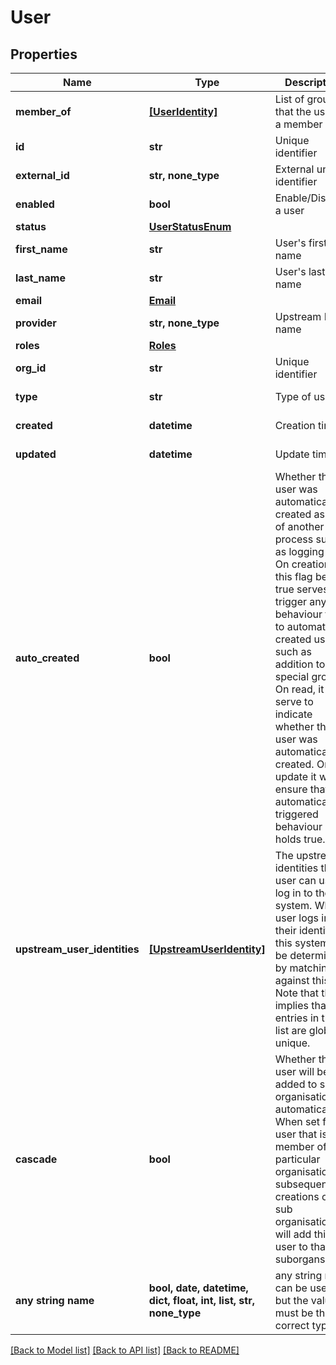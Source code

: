 # User


## Properties
Name | Type | Description | Notes
------------ | ------------- | ------------- | -------------
**member_of** | [**[UserIdentity]**](UserIdentity.md) | List of groups that the user is a member of | [optional] 
**id** | **str** | Unique identifier | [optional] [readonly] 
**external_id** | **str, none_type** | External unique identifier | [optional] 
**enabled** | **bool** | Enable/Disable a user | [optional] 
**status** | [**UserStatusEnum**](UserStatusEnum.md) |  | [optional] 
**first_name** | **str** | User&#39;s first name | [optional] 
**last_name** | **str** | User&#39;s last name | [optional] 
**email** | [**Email**](Email.md) |  | [optional] 
**provider** | **str, none_type** | Upstream IdP name | [optional] 
**roles** | [**Roles**](Roles.md) |  | [optional] 
**org_id** | **str** | Unique identifier | [optional] 
**type** | **str** | Type of user | [optional] [readonly] 
**created** | **datetime** | Creation time | [optional] [readonly] 
**updated** | **datetime** | Update time | [optional] [readonly] 
**auto_created** | **bool** | Whether the user was automatically created as part of another process such as logging in. On creation, this flag being true serves to trigger any behaviour tied to automatically created users, such as addition to special groups. On read, it can serve to indicate whether the user was automatically created. On update it will ensure that the automatically triggered behaviour still holds true.  | [optional]  if omitted the server will use the default value of False
**upstream_user_identities** | [**[UpstreamUserIdentity]**](UpstreamUserIdentity.md) | The upstream identities this user can use to log in to the system. When a user logs in, their identity in this system will be determined by matching against this list. Note that this implies that entries in this list are globally unique.  | [optional] [readonly] 
**cascade** | **bool** | Whether the user will be added to sub organisations automatically. When set for a user that is a member of a particular organisation, subsequent creations of sub organisations will add this user to that suborgansation.  | [optional]  if omitted the server will use the default value of False
**any string name** | **bool, date, datetime, dict, float, int, list, str, none_type** | any string name can be used but the value must be the correct type | [optional]

[[Back to Model list]](../README.md#documentation-for-models) [[Back to API list]](../README.md#documentation-for-api-endpoints) [[Back to README]](../README.md)



